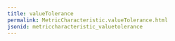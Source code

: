 ```yaml
---
title: valueTolerance
permalink: MetricCharacteristic.valueTolerance.html
jsonid: metriccharacteristic_valuetolerance
---
```

